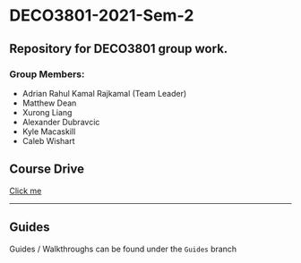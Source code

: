 # DECO3801-2021-Sem-2
## Repository for DECO3801 group work.

### Group Members:
* Adrian Rahul Kamal Rajkamal (Team Leader)
* Matthew Dean
* Xurong Liang
* Alexander Dubravcic
* Kyle Macaskill
* Caleb Wishart


## Course Drive
[Click me](https://drive.google.com/drive/folders/1v6n6aQLNhOdGeML8p-2xQhW5GIJP-ltW?ths=true)

___
## Guides
Guides / Walkthroughs can be found under the `Guides` branch
